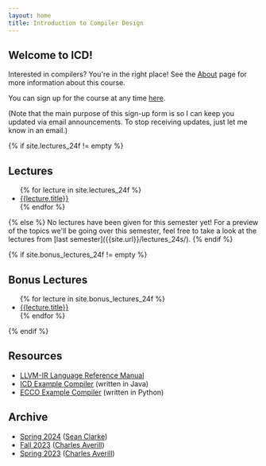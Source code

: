 ```yaml
---
layout: home
title: Introduction to Compiler Design
---
```


## Welcome to ICD!

Interested in compilers? You're in the right place! See the [About]({{site.url}}/about/)
page for more information about this course.

You can sign up for the course at any time [here]({{site.url}}/signup/).

(Note that the main purpose of this sign-up form is so I can keep you updated via email
announcements. To stop receiving updates, just let me know in an email.)

{% if site.lectures_24f != empty %}
  ## Lectures

  <ul>
    {% for lecture in site.lectures_24f %}
      <li>
        <a href="{{site.url}}{{lecture.url}}">{{lecture.title}}</a>
      </li>
    {% endfor %}
  </ul>
{% else %}
  No lectures have been given for this semester yet!
  For a preview of the topics we'll be going over this semester, feel free to
  take a look at the lectures from [last semester]({{site.url}}/lectures_24s/).
{% endif %}

{% if site.bonus_lectures_24f != empty %}
  ## Bonus Lectures

  <ul>
    {% for lecture in site.bonus_lectures_24f %}
      <li>
        <a href="{{site.url}}{{lecture.url}}">{{lecture.title}}</a>
      </li>
    {% endfor %}
  </ul>
{% endif %}

## Resources

- [LLVM-IR Language Reference Manual](https://llvm.org/docs/LangRef.html)
- [ICD Example Compiler](https://github.com/xarkenz/icd-example) (written in Java)
- [ECCO Example Compiler](https://github.com/CharlesAverill/ECCO) (written in Python)

## Archive

- [Spring 2024]({{site.url}}/lectures_24s/)
  ([Sean Clarke])
- [Fall 2023](https://charlesaverill.github.io/teaching/ICD)
  ([Charles Averill])
- [Spring 2023](https://charlesaverill.github.io/teaching/PCD)
  ([Charles Averill])

[Charles Averill]: https://charlesaverill.github.io/
[Sean Clarke]: https://github.com/xarkenz/
